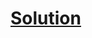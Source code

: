 # [Solution](https://leetcode.com/problems/subarrays-distinct-element-sum-of-squares-i/solutions/4218717/python-solution/)
